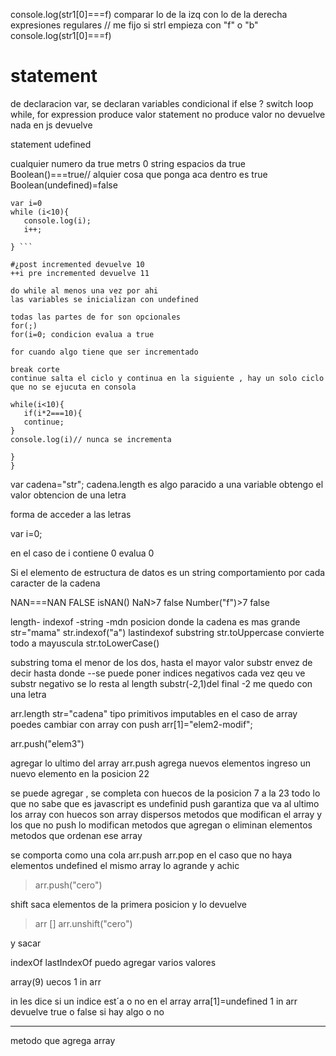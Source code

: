 console.log(str1[0]===f)
comparar lo de la izq con lo de la derecha
expresiones regulares
// me fijo si strl empieza con "f" o "b"
console.log(str1[0]===f)


statement 
=========
de declaracion var, se declaran variables
condicional if else
? 
switch
loop while, for
expression produce valor
statement no produce valor
no devuelve nada en js devuelve 

statement udefined

cualquier numero da true metrs 0
string espacios  da true
Boolean()===true// alquier cosa que ponga aca dentro es true
Boolean(undefined)=false
 ```
var i=0
while (i<10){
    console.log(i);
    i++;

} ```

#¿post incremented devuelve 10
++i pre incremented devuelve 11 

do while al menos una vez por ahi
las variables se inicializan con undefined

todas las partes de for son opcionales
for(;)
for(i=0; condicion evalua a true

for cuando algo tiene que ser incrementado

break corte
continue salta el ciclo y continua en la siguiente , hay un solo ciclo que no se ejucuta en consola

while(i<10){
    if(i*2===10){
    continue;
}
console.log(i)// nunca se incrementa 

}
}
```
var cadena="str";
cadena.length es algo paracido a una variable obtengo el valor
obtencion de una letra

forma de acceder a las letras

var i=0;


en el caso de i contiene 0 evalua 0

Si el elemento de estructura de datos es un string
comportamiento por cada caracter de la cadena

NAN===NAN FALSE
isNAN() 
NaN>7 false
Number("f")>7 false

length-
indexof -string -mdn posicion donde la cadena es mas grande
str="mama"
str.indexof("a")
lastindexof
substring
str.toUppercase convierte todo a mayuscula
str.toLowerCase()

substring toma el menor de los dos, hasta el mayor valor
substr envez de decir hasta donde  --se puede poner indices negativos
cada vez qeu ve substr negativo se lo resta al length 
substr(-2,1)del final -2 me quedo con una letra


arr.length
str="cadena"
tipo primitivos imputables
en el caso de array poedes cambiar
con array con push
arr[1]="elem2-modif";

arr.push("elem3")

agregar lo ultimo del array
arr.push agrega nuevos elementos
ingreso un nuevo elemento en la posicion 22


se puede agregar , se completa con huecos de la posicion 7 a la 23
todo lo que no sabe que es javascript es undefinid
push garantiza que va al ultimo
los array con huecos son array dispersos
metodos que modifican el array
y los que no push lo modifican
metodos que agregan o eliminan elementos metodos que ordenan ese array

se comporta como una cola
arr.push 
arr.pop
en el caso que no haya elementos undefined
el mismo array lo agrande y achic
>arr.push("cero")

shift saca elementos de la primera posicion  y lo devuelve

>arr
[]
arr.unshift("cero")

y sacar

indexOf lastIndexOf
puedo agregar varios valores

array(9) uecos
1 in arr

in les dice si un indice est´a o no en el array
arra[1]=undefined
1 in arr devuelve true o false si hay algo o no

----
metodo que agrega array 



